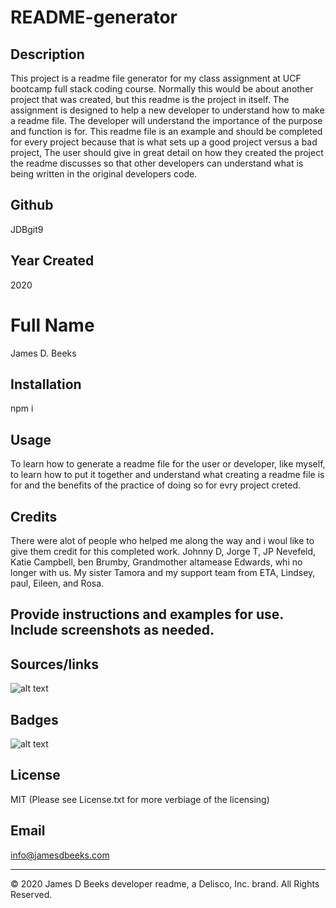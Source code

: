 # README-generator

## Description
This project is a readme file generator for my class assignment at UCF bootcamp full stack coding course. Normally this would be about another project that was created, but this readme is the project in itself. The assignment is designed to help a new developer to understand how to make a readme file. The developer will understand the importance of the purpose and function is for. This readme file is an example and should be completed for every project because that is what sets up a good project versus a bad project, The user should give in great detail on how they created the project the readme discusses so that other developers can understand what is being written in the original developers code. 

## Github
JDBgit9

## Year Created
2020

# Full Name
James D. Beeks

## Installation
npm i

## Usage
To learn how to generate a readme file for the user or developer, like myself, to learn how to put it together and understand what creating a readme file is for and the benefits of the practice of doing so for evry project creted. 

## Credits
There were alot of people who helped me along the way and i woul like to give them credit for this completed work. Johnny D, Jorge T, JP Nevefeld, Katie Campbell, ben Brumby, Grandmother altamease Edwards, whi no longer with us. My sister Tamora and my support team from ETA, Lindsey, paul, Eileen, and Rosa.

## Provide instructions and examples for use. Include screenshots as needed.


## Sources/links
![alt text](https://media.giphy.com/media/wip9IAX39T0OVgJ13K/giphy.gif)

## Badges
![alt text](https://img.shields.io/github/license/JDBgit9/README-generator)

## License 
MIT (Please see License.txt for more verbiage of the licensing)

## Email
info@jamesdbeeks.com


---
© 2020 James D Beeks developer readme, a Delisco, Inc. brand. All Rights Reserved.





    
